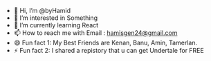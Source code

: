 - 👋 Hi, I’m @byHamid
- 👀 I’m interested in Something
- 🌱 I’m currently learning React
- 📫 How to reach me with Email : hamisgen24@gmail.com
- 😄 Fun fact 1: My Best Friends are Kenan, Banu, Amin, Tamerlan.
- ⚡ Fun fact 2: I shared a repistory that u can get Undertale for FREE


<!---
byHamid/byHamid is a ✨ special ✨ repository because its `README.md` (this file) appears on your GitHub profile.
You can click the Preview link to take a look at your changes.
--->
